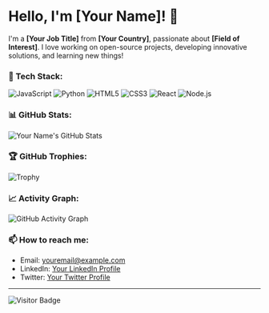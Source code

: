 # Hello, I'm [Your Name]! 👋

I'm a **[Your Job Title]** from **[Your Country]**, passionate about **[Field of Interest]**. I love working on open-source projects, developing innovative solutions, and learning new things!

### 🔧 Tech Stack:
![JavaScript](https://img.shields.io/badge/-JavaScript-yellow?style=flat&logo=javascript)
![Python](https://img.shields.io/badge/-Python-blue?style=flat&logo=python)
![HTML5](https://img.shields.io/badge/-HTML5-E34F26?style=flat&logo=html5&logoColor=white)
![CSS3](https://img.shields.io/badge/-CSS3-1572B6?style=flat&logo=css3)
![React](https://img.shields.io/badge/-React-61DAFB?style=flat&logo=react)
![Node.js](https://img.shields.io/badge/-Node.js-339933?style=flat&logo=node.js)

### 📊 GitHub Stats:
![Your Name's GitHub Stats](https://github-readme-stats.vercel.app/api?username=yourusername&show_icons=true&theme=radical)

### 🏆 GitHub Trophies:
![Trophy](https://github-profile-trophy.vercel.app/?username=yourusername&theme=darkhub)

### 📈 Activity Graph:
![GitHub Activity Graph](https://github-readme-activity-graph.cyclic.app/graph?username=yourusername&theme=react-dark)

### 📫 How to reach me:
- Email: [youremail@example.com](mailto:youremail@example.com)
- LinkedIn: [Your LinkedIn Profile](https://www.linkedin.com/in/yourprofile)
- Twitter: [Your Twitter Profile](https://twitter.com/yourhandle)

---

![Visitor Badge](https://visitor-badge.glitch.me/badge?page_id=yourusername.yourusername)
